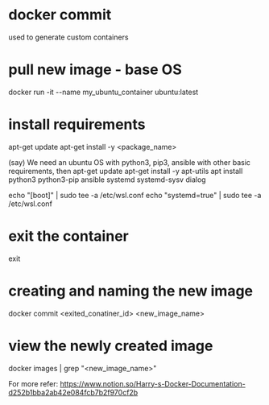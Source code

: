 # docker commit 
used to generate custom containers

# pull new image - base OS
docker run -it --name my_ubuntu_container ubuntu:latest

# install requirements
apt-get update
apt-get install -y <package_name>

(say)
We need an ubuntu OS with python3, pip3, ansible with other basic requirements, then
apt-get update
apt-get install -y apt-utils
apt install python3 python3-pip ansible systemd systemd-sysv dialog

echo "[boot]" | sudo tee -a /etc/wsl.conf
echo "systemd=true" | sudo tee -a /etc/wsl.conf

# exit the container
exit
	
# creating and naming the new image
docker commit <exited_conatiner_id> <new_image_name>

# view the newly created image
docker images | grep "<new_image_name>"

For more refer:
https://www.notion.so/Harry-s-Docker-Documentation-d252b1bba2ab42e084fcb7b2f970cf2b